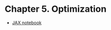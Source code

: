 # Chapter 5. Optimization

- [JAX notebook](https://github.com/probml/pyprobml/tree/master/book1/ch5_opt/opt_jax.ipynb)
